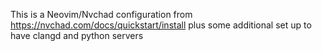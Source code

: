 This is a Neovim/Nvchad configuration from https://nvchad.com/docs/quickstart/install plus some additional set up to have clangd and python servers
